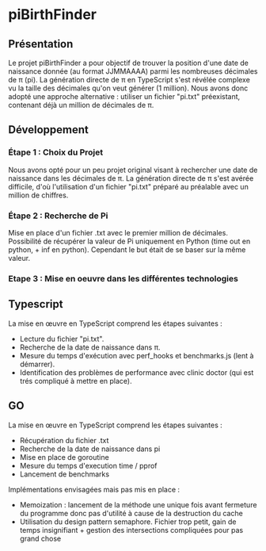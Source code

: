 # piBirthFinder

## Présentation

Le projet piBirthFinder a pour objectif de trouver la position d'une date de naissance donnée (au format JJMMAAAA) parmi les nombreuses décimales de π (pi). La génération directe de π en TypeScript s'est révélée complexe vu la taille des décimales qu'on veut générer (1 million). Nous avons donc adopté une approche alternative : utiliser un fichier "pi.txt" préexistant, contenant déjà un million de décimales de π.

## Développement

### Étape 1 : Choix du Projet

Nous avons opté pour un peu projet original visant à rechercher une date de naissance dans les décimales de π. La génération directe de π s'est avérée difficile, d'où l'utilisation d'un fichier "pi.txt" préparé au préalable avec un million de chiffres.

### Étape 2 : Recherche de Pi

Mise en place d'un fichier .txt avec le premier million de décimales. Possibilité de récupérer la valeur de Pi 
uniquement en Python (time out en python, + inf en python). Cependant le but était de se baser sur la même valeur.

### Etape 3 : Mise en oeuvre dans les différentes technologies 

## Typescript
La mise en œuvre en TypeScript comprend les étapes suivantes :
- Lecture du fichier "pi.txt".
- Recherche de la date de naissance dans π.
- Mesure du temps d'exécution avec perf_hooks et benchmarks.js (lent à démarrer).
- Identification des problèmes de performance avec clinic doctor (qui est trés compliqué à mettre en place).

## GO
La mise en œuvre en TypeScript comprend les étapes suivantes :
- Récupération du fichier .txt
- Recherche de la date de naissance dans pi
- Mise en place de goroutine
- Mesure du temps d'execution time / pprof
- Lancement de benchmarks

Implémentations envisagées mais pas mis en place :
- Memoization : lancement de la méthode une unique fois avant fermeture du programme donc pas d'utilité à cause de la destruction du cache 
- Utilisation du design pattern semaphore. Fichier trop petit, gain de temps insignifiant + gestion des intersections compliquées pour pas grand chose